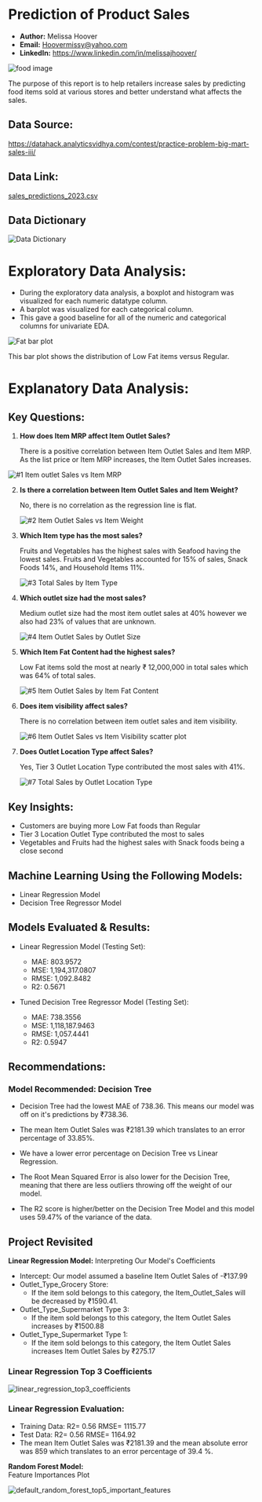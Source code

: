 # **Prediction of Product Sales**
- **Author:** Melissa Hoover
- **Email:** Hoovermissy@yahoo.com
- **LinkedIn:** https://www.linkedin.com/in/melissajhoover/

![food image](https://user-images.githubusercontent.com/127150137/236332353-921ef586-379a-49c6-8d5f-acac12d98304.jpg)

The purpose of this report is to help retailers increase sales by predicting food items sold at various stores and better understand what affects the sales.

## **Data Source:**
https://datahack.analyticsvidhya.com/contest/practice-problem-big-mart-sales-iii/
## **Data Link:**
[sales_predictions_2023.csv](https://github.com/Mhoover41/Prediction-of-Product-Sales/files/11401628/sales_predictions_2023.csv)

## **Data Dictionary**

![Data Dictionary](https://user-images.githubusercontent.com/127150137/236072592-f1a358bd-42af-4489-945b-95c302f61c96.png)
# **Exploratory Data Analysis**:
- During the exploratory data analysis, a boxplot and histogram was visualized for each numeric datatype column. 
- A barplot was visualized for each categorical column. 
- This gave a good baseline for all of the numeric and categorical columns for univariate EDA. 

![Fat bar plot](https://user-images.githubusercontent.com/127150137/236330360-859ccc7a-1b3c-4b01-a3a7-0aeeb5bab1bb.png)


This bar plot shows the distribution of Low Fat items versus Regular.

# **Explanatory Data Analysis**:

## **Key Questions:**

1) **How does Item MRP affect Item Outlet Sales?**
   
   There is a positive correlation between Item Outlet Sales and Item MRP. As the list price or Item MRP increases, the Item Outlet Sales increases.

![#1 Item outlet Sales vs Item MRP](https://user-images.githubusercontent.com/127150137/236072799-e46ae938-3483-4127-a818-2902b6474aa6.png)

2) **Is there a correlation between Item Outlet Sales and Item Weight?**
    
    No, there is no correlation as the regression line is flat. 
   
   ![#2 Item Outlet Sales vs Item Weight](https://user-images.githubusercontent.com/127150137/236072904-434c6e15-8be8-4208-9885-ce50a5295d87.png)
   
3) **Which Item type has the most sales?** 
   
   Fruits and Vegetables has the highest sales with Seafood having the lowest sales. Fruits and Vegetables accounted for 15% of sales, Snack Foods 14%, and Household        Items 11%. 
   
   ![#3 Total Sales by Item Type](https://user-images.githubusercontent.com/127150137/236072911-3bd51acb-4baf-4fed-8ea1-4436192899d6.png)

4) **Which outlet size had the most sales?**
   
   Medium outlet size had the most item outlet sales at 40% however we also had 23% of values that are unknown.
   
   ![#4 Item Outlet Sales by Outlet Size](https://user-images.githubusercontent.com/127150137/236072848-3d53475e-dc28-47c3-a243-15d337b22f5e.png)

5) **Which Item Fat Content had the highest sales?**  
   
   Low Fat items sold the most at nearly ₹ 12,000,000 in total sales which was 64% of total sales. 
   
   ![#5 Item Outlet Sales by Item Fat Content](https://user-images.githubusercontent.com/127150137/236072860-c6c56209-996a-4508-ae91-09fde188cfd0.png)
   
6) **Does item visibility affect sales?**
   
   There is no correlation between item outlet sales and item visibility.
   
   ![#6 Item Outlet Sales vs Item Visibility scatter plot](https://user-images.githubusercontent.com/127150137/236072862-7b5843cf-c74c-44ec-b69c-827d1d7ac86b.png)
   
7) **Does Outlet Location Type affect Sales?**
   
   Yes, Tier 3 Outlet Location Type contributed the most sales with 41%.
   
   ![#7 Total Sales by Outlet Location Type](https://user-images.githubusercontent.com/127150137/236072869-b5da30f1-0650-4716-b993-f2c0d3b6554f.png)
  
## **Key Insights:**
  - Customers are buying more Low Fat foods than Regular
  - Tier 3 Location Outlet Type contributed the most to sales
  - Vegetables and Fruits had the highest sales with Snack foods being a close second

## **Machine Learning Using the Following Models:**
- Linear Regression Model
- Decision Tree Regressor Model

## **Models Evaluated & Results:**

- Linear Regression Model (Testing Set):
  - MAE: 803.9572
  - MSE: 1,194,317.0807
  - RMSE: 1,092.8482
  - R2: 0.5671

- Tuned Decision Tree Regressor Model (Testing Set):
  - MAE: 738.3556
  - MSE: 1,118,187.9463
  - RMSE: 1,057.4441
  - R2: 0.5947

## **Recommendations:**
   
### Model Recommended: Decision Tree

   - Decision Tree had the lowest MAE of 738.36. This means our model was off on it's predictions by ₹738.36.

   - The mean Item Outlet Sales was ₹2181.39 which translates to an error percentage of 33.85%.

   - We have a lower error percentage on Decision Tree vs Linear Regression.

   - The Root Mean Squared Error is also lower for the Decision Tree, meaning that there are less outliers throwing off the weight of our model.

   - The R2 score is higher/better on the Decision Tree Model and this model uses 59.47% of the variance of the data.

## Project Revisited
**Linear Regression Model:**
Interpreting Our Model's Coefficients
   - Intercept: Our model assumed a baseline Item Outlet Sales of -₹137.99
   - Outlet_Type_Grocery Store:
      - If the item sold belongs to this category, the Item_Outlet_Sales will be decreased by ₹1590.41.
   - Outlet_Type_Supermarket Type 3:
      - If the item sold belongs to this category, the Item Outlet Sales increases by ₹1500.88
   - Outlet_Type_Supermarket Type 1: 
      - If the item sold belongs to this category, the Item Outlet Sales increases Item Outlet Sales by ₹275.17

### Linear Regression Top 3 Coefficients

![linear_regression_top3_coefficients](https://github.com/Mhoover41/Prediction-of-Product-Sales/assets/127150137/1b00fe25-cad9-4bd2-85cc-53ea14b59c1e)

### Linear Regression Evaluation: 
   - Training Data:	R2= 0.56	RMSE= 1115.77
   - Test Data:	   R2= 0.56	RMSE= 1164.92
   - The mean Item Outlet Sales was ₹2181.39 and the mean absolute error was 859 which translates to an error percentage of 39.4 %.

**Random Forest Model:**  
Feature Importances Plot
  
![default_random_forest_top5_important_features](https://github.com/Mhoover41/Prediction-of-Product-Sales/assets/127150137/6103304e-197d-40d0-8d9f-48328774fed4)
